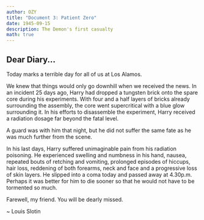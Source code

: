 ```yaml
---
author: OZY
title: "Document 3: Patient Zero"
date: 1945-09-15
description: The Demon's first casualty
math: true
---
```


## Dear Diary...

Today marks a terrible day for all of us at Los Alamos.

We knew that things would only go downhill when we received the news. In an incident 25 days ago, Harry had dropped a tungsten brick onto the spare core during his experiments. With four and a half layers of bricks already surrounding the assembly, the core went supercritical with a blue glow surrounding it. In his efforts to disassemble the experiment, Harry received a radiation dosage far beyond the fatal level.

A guard was with him that night, but he did not suffer the same fate as he was much further from the scene.

In his last days, Harry suffered unimaginable pain from his radiation poisoning. He experienced swelling and numbness in his hand, nausea, repeated bouts of retching and vomiting, prolonged episodes of hiccups, hair loss, reddening of both forearms, neck and face and a progressive loss of skin layers. He slipped into a coma today and passed away at 4.30p.m. Perhaps it was better for him to die sooner so that he would not have to be tormented so much.

Farewell, my friend. You will be dearly missed.

~ Louis Slotin

